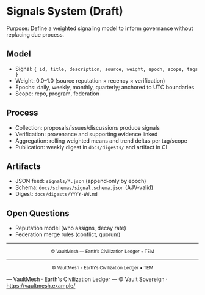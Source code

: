 # Signals System (Draft)

Purpose: Define a weighted signaling model to inform governance without replacing due process.

## Model

- Signal: `{ id, title, description, source, weight, epoch, scope, tags }`
- Weight: 0.0–1.0 (source reputation × recency × verification)
- Epochs: daily, weekly, monthly, quarterly; anchored to UTC boundaries
- Scope: repo, program, federation

## Process

- Collection: proposals/issues/discussions produce signals
- Verification: provenance and supporting evidence linked
- Aggregation: rolling weighted means and trend deltas per tag/scope
- Publication: weekly digest in `docs/digests/` and artifact in CI

## Artifacts

- JSON feed: `signals/*.json` (append‑only by epoch)
- Schema: `docs/schemas/signal.schema.json` (AJV‑valid)
- Digest: `docs/digests/YYYY‑WW.md`

## Open Questions

- Reputation model (who assigns, decay rate)
- Federation merge rules (conflict, quorum)

______________________________________________________________________

<p align="center"><sub>© VaultMesh — Earth’s Civilization Ledger • TEM</sub></p>

______________________________________________________________________

<p align="center"><sub>© VaultMesh - Earth's Civilization Ledger • TEM</sub></p>

— VaultMesh · Earth's Civilization Ledger —
© Vault Sovereign · <https://vaultmesh.example/>
